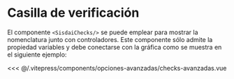 <script setup>
    import Checks from "../../../.vitepress/components/opciones-avanzadas/checks-avanzadas.vue";
</script>

# Casilla de verificación

El componente `<SisdaiChecks/>` se puede emplear para mostrar la nomenclatura junto con controladores. Este componente sólo admite la propiedad variables y debe conectarse con la gráfica como se muestra en el siguiente ejemplo:

<Checks/>
<<< @/.vitepress/components/opciones-avanzadas/checks-avanzadas.vue
